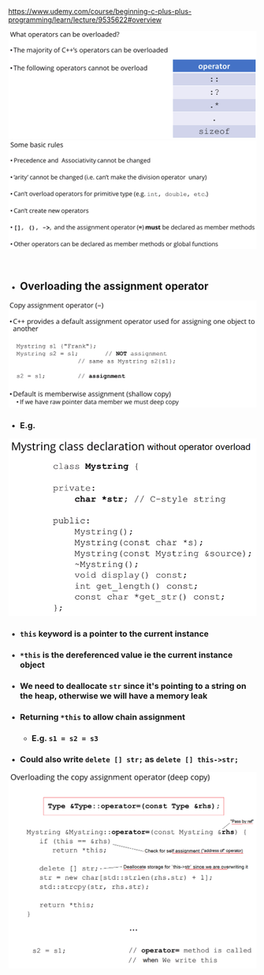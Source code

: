 https://www.udemy.com/course/beginning-c-plus-plus-programming/learn/lecture/9535622#overview

![](./img/operator_overloading_2.png)
![](./img/operator_overloading_3.png)

<br>

- ## Overloading the assignment operator
![](./img/overloading_assignment.png)

- ### E.g.
![](./img/overloading_assignment_3.png)
- ### `this` keyword is a pointer to the current instance
- ### `*this` is the dereferenced value ie the current instance object
- ### We need to deallocate `str` since it's pointing to a string on the heap, otherwise we will have a memory leak
- ### Returning `*this` to allow chain assignment
	- ### E.g. `s1 = s2 = s3`
- ### Could also write `delete [] str;` as `delete [] this->str;`
![](./img/overloading_assignment_2.png)